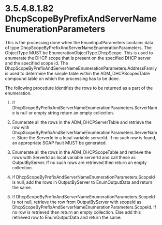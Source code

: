 <html dir="LTR" xmlns:mshelp="http://msdn.microsoft.com/mshelp" xmlns:ddue="http://ddue.schemas.microsoft.com/authoring/2003/5" xmlns:xlink="http://www.w3.org/1999/xlink" xmlns:tool="http://www.microsoft.com/tooltip">
 <body>
 <div id="header">
 <h1 class="heading">3.5.4.8.1.82 DhcpScopeByPrefixAndServerNameEnumerationParameters</h1>
 </div>
 <div id="mainSection">
 <div id="mainBody">
 <div id="allHistory" class="saveHistory"></div>
 <div id="sectionSection0" class="section" name="collapseableSection">
 

<p>This is the processing done when the EnumInputParameters
contains data of type DhcpScopeByPrefixAndServerNameEnumerationParameters. The
ObjectType MUST be EnumerationObjectType.DhcpScope. This is used to enumerate
the DHCP scope that is present on the specified DHCP server and the specified
scope id. The DhcpScopeByPrefixAndServerNameEnumerationParameters.AddressFamily
is used to determine the simple table within the ADM_DHCPScopesTable compound
table on which the processing has to be done. </p>

<p>The following procedure identifies the rows to be returned
as a part of the enumeration.</p>

<ol><li><p><span> </span>If
DhcpScopeByPrefixAndServerNameEnumerationParameters.ServerName is null or empty
string return an empty collection. </p>

</li><li><p><span> </span>Enumerate all
the rows in the ADM_DHCPServerTable and retrieve the row with
DhcpScopeByPrefixAndServerNameEnumerationParameters.ServerName. Store the
ServerId in a local variable serverId. If no such row is found, an appropriate
SOAP fault MUST be generated.</p>

</li><li><p><span> </span>Enumerate all the
rows in the ADM_DHCPScopeTable and retrieve the rows with ServerId as local
variable serverId and call these as OutputByServer. If no such rows are
retrieved then return an empty collection. </p>

</li><li><p><span> </span>If
DhcpScopeByPrefixAndServerNameEnumerationParameters.ScopeId is null, add the
rows in OutputByServer to EnumOutputData and return the same.</p>

</li><li><p><span> </span>If
DhcpScopeByPrefixAndServerNameEnumerationParameters.ScopeId is not null,
retrieve the row from OutputByServer with scopeId as DhcpScopeByPrefixAndServerNameEnumerationParameters.ScopeId.
If no row is retrieved then return an empty collection. Else add this retrieved
row to EnumOutputData and return the same.</p>

</li></ol>
 </div>
 </div>
 </div>
 </body>
</html>